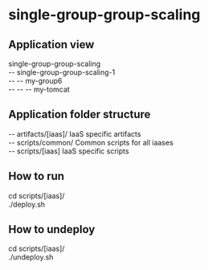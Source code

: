 single-group-group-scaling
==========================


Application view
----------------
single-group-group-scaling          <br />
-- single-group-group-scaling-1     <br />
-- -- my-group6                     <br />
-- -- -- my-tomcat                  <br />

Application folder structure
----------------------------
-- artifacts/[iaas]/ IaaS specific artifacts                <br />
-- scripts/common/ Common scripts for all iaases            <br />
-- scripts/[iaas] IaaS specific scripts                     <br />

How to run
----------
cd scripts/[iaas]/          <br />
./deploy.sh                 <br />

How to undeploy
---------------
cd scripts/[iaas]/          <br />
./undeploy.sh               <br />